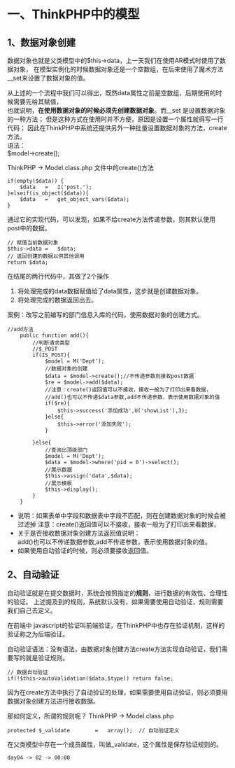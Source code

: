 # 一、ThinkPHP中的模型
 
 ## 1、数据对象创建
 数据对象也就是父类模型中的$this->data，上一天我们在使用AR模式时使用了数据对象，
 在模型实例化的时候数据对象还是一个空数组，在后来使用了魔术方法__set来设置了数据对象的值。  
 
从上述的一个流程中我们可以得出，既然data属性之前是空数组，后期使用的时候需要先给其赋值，  
也就说明，**在使用数据对象的时候必须先创建数据对象**。而__set 是设置数据对象的一种方法；
但是这种方式在使用时并不方便，原因是设置一个属性就得写一行代码；
因此在ThinkPHP中系统还提供另外一种批量设置数据对象的方法，create方法。  
语法：  
 $model->create();
 
 ThinkPHP -> Model.class.php 文件中的create()方法
 ```
 if(empty($data)) {
     $data   =   I('post.');
 }elseif(is_object($data)){
     $data   =   get_object_vars($data);
 }
 ```
 通过它的实现代码，可以发现，如果不给create方法传递参数，则其默认使用post中的数据。
 ```
 // 赋值当前数据对象
 $this->data =   $data;
 // 返回创建的数据以供其他调用
 return $data;
 ```
 在结尾的两行代码中，其做了2个操作
 1. 将处理完成的data数据赋值给了data属性，这步就是创建数据对象。
 2. 将处理完成的数据返回出去。
 
 案例：改写之前编写的部门信息入库的代码，使用数据对象的创建方式。
 ```
 //add方法
     public function add(){
         //判断请求类型
         //$_POST
         if(IS_POST){
             $model = M('Dept');
             //数据对象的创建
             $data = $model->create();//不传递参数则接收post数据
             $re = $model->add($data);
             //注意：create()返回值可以不接收，接收一般为了打印出来看数据，
             //add()也可以不传递$data参数,add不传递参数，表示使用数据对象的值
             if($re){
                 $this->success('添加成功',U('showList'),3);
             }else{
                 $this->error('添加失败');
             }
 
         }else{
             //查询出顶级部门
             $model = M('Dept');
             $data = $model->where('pid = 0')->select();
             //展示数据
             $this->assign('data',$data);
             //展示模板
             $this->display();
         }
     }
 ```
- 说明：如果表单中字段和数据表中字段不匹配，则在创建数据对象的时候会被过滤掉
注意：create()返回值可以不接收，接收一般为了打印出来看数据，  
- 关于是否接收数据对象创建方法返回值说明：  
add()也可以不传递数据参数,add不传递参数，表示使用数据对象的值。
- 如果使用自动验证的时候，则必须要接收返回值。

## 2、自动验证

自动验证就是在提交数据时，系统会按照指定的**规则**，进行数据的有效性、合理性的验证。
上述提及到的规则，系统默认没有，如果需要使用自动验证，规则需要我们自己去定义。  

在前端中 javascript的验证叫前端验证，在ThinkPHP中也存在验证机制，这样的验证称之为后端验证。  

自动验证语法：没有语法，由数据对象创建方法create方法实现自动验证，我们需要写的就是验证规则。
```
// 数据自动验证
if(!$this->autoValidation($data,$type)) return false;
```
因为在create方法中执行了自动验证的处理，如果需要使用自动验证，则必须要用数据对象创建方法进行接收数据。  

那如何定义，所谓的规则呢？ 
ThinkPHP -> Model.class.php
```
protected $_validate        =   array();  // 自动验证定义
```
在父类模型中存在一个成员属性，叫做_validate，这个属性是保存验证规则的。  








































 ```
 day04 -> 02 -> 00:00
 ```
 
 
 
 
 
 
 
 
 
 
 
 
 
 
 
 
 
 
 
 
 
 
 
 
 
 
 
 